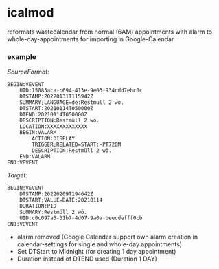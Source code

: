 # icalmod
reformats wastecalendar from normal (6AM) appointments with alarm to whole-day-appointments for importing in Google-Calendar

### example
_SourceFormat:_
```
BEGIN:VEVENT
    UID:15085aca-c694-413e-9e03-934cdd7ebc0c
    DTSTAMP:20220131T115942Z
    SUMMARY;LANGUAGE=de:Restmüll 2 wö.
    DTSTART:20210114T050000Z
    DTEND:20210114T050000Z
    DESCRIPTION:Restmüll 2 wö.
    LOCATION:XXXXXXXXXXXXX
    BEGIN:VALARM
        ACTION:DISPLAY
        TRIGGER;RELATED=START:-PT720M
        DESCRIPTION:Restmüll 2 wö.
    END:VALARM
END:VEVENT
```

_Target:_
```
BEGIN:VEVENT
    DTSTAMP:20220209T194642Z
    DTSTART;VALUE=DATE:20210114
    DURATION:P1D
    SUMMARY:Restmüll 2 wö.
    UID:c0c097a5-31b7-4d07-9a0a-beecdefff0cb
END:VEVENT
```

- alarm removed (Google Calender support own alarm creation in calendar-settings for single and whole-day appointments)
- Set DTStart to Midnight (for creating 1 day appointment)
- Duration instead of DTEND used (Duration 1 DAY)
